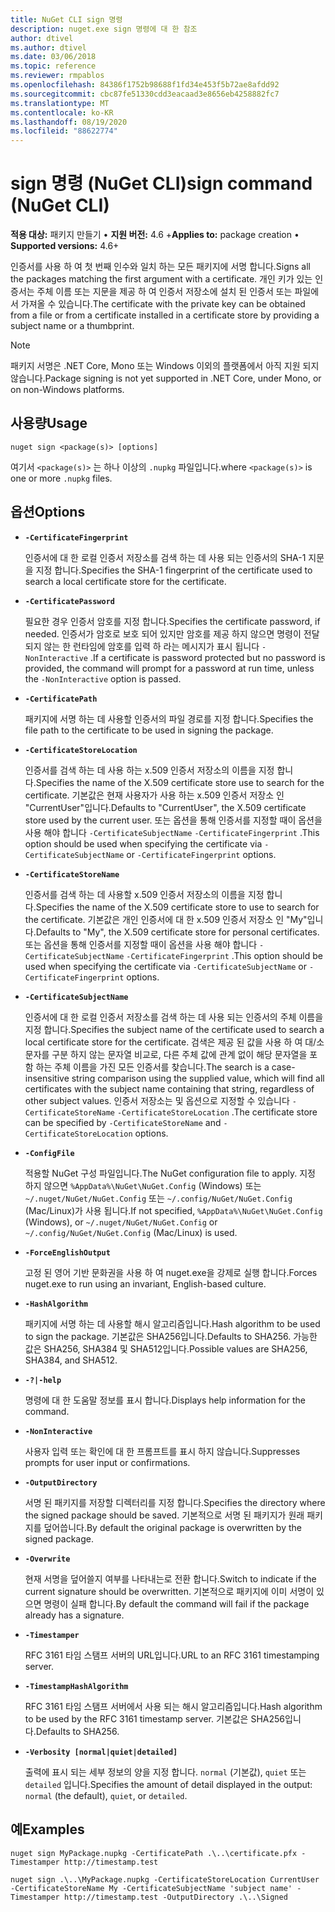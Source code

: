 ```yaml
---
title: NuGet CLI sign 명령
description: nuget.exe sign 명령에 대 한 참조
author: dtivel
ms.author: dtivel
ms.date: 03/06/2018
ms.topic: reference
ms.reviewer: rmpablos
ms.openlocfilehash: 84386f1752b98688f1fd34e453f5b72ae8afdd92
ms.sourcegitcommit: cbc87fe51330cdd3eacaad3e8656eb4258882fc7
ms.translationtype: MT
ms.contentlocale: ko-KR
ms.lasthandoff: 08/19/2020
ms.locfileid: "88622774"
---
```

# <a name="sign-command-nuget-cli"></a><span data-ttu-id="a5e6d-103">sign 명령 (NuGet CLI)</span><span class="sxs-lookup"><span data-stu-id="a5e6d-103">sign command (NuGet CLI)</span></span>

<span data-ttu-id="a5e6d-104">**적용 대상:** 패키지 만들기 &bullet; **지원 버전:** 4.6 +</span><span class="sxs-lookup"><span data-stu-id="a5e6d-104">**Applies to:** package creation &bullet; **Supported versions:** 4.6+</span></span>

<span data-ttu-id="a5e6d-105">인증서를 사용 하 여 첫 번째 인수와 일치 하는 모든 패키지에 서명 합니다.</span><span class="sxs-lookup"><span data-stu-id="a5e6d-105">Signs all the packages matching the first argument with a certificate.</span></span> <span data-ttu-id="a5e6d-106">개인 키가 있는 인증서는 주체 이름 또는 지문을 제공 하 여 인증서 저장소에 설치 된 인증서 또는 파일에서 가져올 수 있습니다.</span><span class="sxs-lookup"><span data-stu-id="a5e6d-106">The certificate with the private key can be obtained from a file or from a certificate installed in a certificate store by providing a subject name or a thumbprint.</span></span>

> [!Note]
> <span data-ttu-id="a5e6d-107">패키지 서명은 .NET Core, Mono 또는 Windows 이외의 플랫폼에서 아직 지원 되지 않습니다.</span><span class="sxs-lookup"><span data-stu-id="a5e6d-107">Package signing is not yet supported in .NET Core, under Mono, or on non-Windows platforms.</span></span>

## <a name="usage"></a><span data-ttu-id="a5e6d-108">사용량</span><span class="sxs-lookup"><span data-stu-id="a5e6d-108">Usage</span></span>

```cli
nuget sign <package(s)> [options]
```

<span data-ttu-id="a5e6d-109">여기서 `<package(s)>` 는 하나 이상의 `.nupkg` 파일입니다.</span><span class="sxs-lookup"><span data-stu-id="a5e6d-109">where `<package(s)>` is one or more `.nupkg` files.</span></span>

## <a name="options"></a><span data-ttu-id="a5e6d-110">옵션</span><span class="sxs-lookup"><span data-stu-id="a5e6d-110">Options</span></span>

- **`-CertificateFingerprint`**

  <span data-ttu-id="a5e6d-111">인증서에 대 한 로컬 인증서 저장소를 검색 하는 데 사용 되는 인증서의 SHA-1 지문을 지정 합니다.</span><span class="sxs-lookup"><span data-stu-id="a5e6d-111">Specifies the SHA-1 fingerprint of the certificate used to search a local certificate store for the certificate.</span></span>

- **`-CertificatePassword`**

  <span data-ttu-id="a5e6d-112">필요한 경우 인증서 암호를 지정 합니다.</span><span class="sxs-lookup"><span data-stu-id="a5e6d-112">Specifies the certificate password, if needed.</span></span> <span data-ttu-id="a5e6d-113">인증서가 암호로 보호 되어 있지만 암호를 제공 하지 않으면 명령이 전달 되지 않는 한 런타임에 암호를 입력 하 라는 메시지가 표시 됩니다 `-NonInteractive` .</span><span class="sxs-lookup"><span data-stu-id="a5e6d-113">If a certificate is password protected but no password is provided, the command will prompt for a password at run time, unless the `-NonInteractive` option is passed.</span></span>

- **`-CertificatePath`**

  <span data-ttu-id="a5e6d-114">패키지에 서명 하는 데 사용할 인증서의 파일 경로를 지정 합니다.</span><span class="sxs-lookup"><span data-stu-id="a5e6d-114">Specifies the file path to the certificate to be used in signing the package.</span></span>

- **`-CertificateStoreLocation`**

  <span data-ttu-id="a5e6d-115">인증서를 검색 하는 데 사용 하는 x.509 인증서 저장소의 이름을 지정 합니다.</span><span class="sxs-lookup"><span data-stu-id="a5e6d-115">Specifies the name of the X.509 certificate store use to search for the certificate.</span></span> <span data-ttu-id="a5e6d-116">기본값은 현재 사용자가 사용 하는 x.509 인증서 저장소 인 "CurrentUser"입니다.</span><span class="sxs-lookup"><span data-stu-id="a5e6d-116">Defaults to "CurrentUser", the X.509 certificate store used by the current user.</span></span> <span data-ttu-id="a5e6d-117">또는 옵션을 통해 인증서를 지정할 때이 옵션을 사용 해야 합니다 `-CertificateSubjectName` `-CertificateFingerprint` .</span><span class="sxs-lookup"><span data-stu-id="a5e6d-117">This option should be used when specifying the certificate via `-CertificateSubjectName` or `-CertificateFingerprint` options.</span></span>

- **`-CertificateStoreName`**

  <span data-ttu-id="a5e6d-118">인증서를 검색 하는 데 사용할 x.509 인증서 저장소의 이름을 지정 합니다.</span><span class="sxs-lookup"><span data-stu-id="a5e6d-118">Specifies the name of the X.509 certificate store to use to search for the certificate.</span></span> <span data-ttu-id="a5e6d-119">기본값은 개인 인증서에 대 한 x.509 인증서 저장소 인 "My"입니다.</span><span class="sxs-lookup"><span data-stu-id="a5e6d-119">Defaults to "My", the X.509 certificate store for personal certificates.</span></span> <span data-ttu-id="a5e6d-120">또는 옵션을 통해 인증서를 지정할 때이 옵션을 사용 해야 합니다 `-CertificateSubjectName` `-CertificateFingerprint` .</span><span class="sxs-lookup"><span data-stu-id="a5e6d-120">This option should be used when specifying the certificate via `-CertificateSubjectName` or `-CertificateFingerprint` options.</span></span>

- **`-CertificateSubjectName`**

  <span data-ttu-id="a5e6d-121">인증서에 대 한 로컬 인증서 저장소를 검색 하는 데 사용 되는 인증서의 주체 이름을 지정 합니다.</span><span class="sxs-lookup"><span data-stu-id="a5e6d-121">Specifies the subject name of the certificate used to search a local certificate store for the certificate.</span></span>  <span data-ttu-id="a5e6d-122">검색은 제공 된 값을 사용 하 여 대/소문자를 구분 하지 않는 문자열 비교로, 다른 주체 값에 관계 없이 해당 문자열을 포함 하는 주체 이름을 가진 모든 인증서를 찾습니다.</span><span class="sxs-lookup"><span data-stu-id="a5e6d-122">The search is a case-insensitive string comparison using the supplied value, which will find all certificates with the subject name containing that string, regardless of other subject values.</span></span>  <span data-ttu-id="a5e6d-123">인증서 저장소는 및 옵션으로 지정할 수 있습니다 `-CertificateStoreName` `-CertificateStoreLocation` .</span><span class="sxs-lookup"><span data-stu-id="a5e6d-123">The certificate store can be specified by `-CertificateStoreName` and `-CertificateStoreLocation` options.</span></span>

- **`-ConfigFile`**

  <span data-ttu-id="a5e6d-124">적용할 NuGet 구성 파일입니다.</span><span class="sxs-lookup"><span data-stu-id="a5e6d-124">The NuGet configuration file to apply.</span></span> <span data-ttu-id="a5e6d-125">지정 하지 않으면 `%AppData%\NuGet\NuGet.Config` (Windows) 또는 `~/.nuget/NuGet/NuGet.Config` 또는 `~/.config/NuGet/NuGet.Config` (Mac/Linux)가 사용 됩니다.</span><span class="sxs-lookup"><span data-stu-id="a5e6d-125">If not specified, `%AppData%\NuGet\NuGet.Config` (Windows), or `~/.nuget/NuGet/NuGet.Config` or `~/.config/NuGet/NuGet.Config` (Mac/Linux) is used.</span></span>

- **`-ForceEnglishOutput`**

  <span data-ttu-id="a5e6d-126">고정 된 영어 기반 문화권을 사용 하 여 nuget.exe을 강제로 실행 합니다.</span><span class="sxs-lookup"><span data-stu-id="a5e6d-126">Forces nuget.exe to run using an invariant, English-based culture.</span></span>

- **`-HashAlgorithm`**

  <span data-ttu-id="a5e6d-127">패키지에 서명 하는 데 사용할 해시 알고리즘입니다.</span><span class="sxs-lookup"><span data-stu-id="a5e6d-127">Hash algorithm to be used to sign the package.</span></span> <span data-ttu-id="a5e6d-128">기본값은 SHA256입니다.</span><span class="sxs-lookup"><span data-stu-id="a5e6d-128">Defaults to SHA256.</span></span> <span data-ttu-id="a5e6d-129">가능한 값은 SHA256, SHA384 및 SHA512입니다.</span><span class="sxs-lookup"><span data-stu-id="a5e6d-129">Possible values are SHA256, SHA384, and SHA512.</span></span>

- **`-?|-help`**

  <span data-ttu-id="a5e6d-130">명령에 대 한 도움말 정보를 표시 합니다.</span><span class="sxs-lookup"><span data-stu-id="a5e6d-130">Displays help information for the command.</span></span>

- **`-NonInteractive`**

  <span data-ttu-id="a5e6d-131">사용자 입력 또는 확인에 대 한 프롬프트를 표시 하지 않습니다.</span><span class="sxs-lookup"><span data-stu-id="a5e6d-131">Suppresses prompts for user input or confirmations.</span></span>

- **`-OutputDirectory`**

  <span data-ttu-id="a5e6d-132">서명 된 패키지를 저장할 디렉터리를 지정 합니다.</span><span class="sxs-lookup"><span data-stu-id="a5e6d-132">Specifies the directory where the signed package should be saved.</span></span> <span data-ttu-id="a5e6d-133">기본적으로 서명 된 패키지가 원래 패키지를 덮어씁니다.</span><span class="sxs-lookup"><span data-stu-id="a5e6d-133">By default the original package is overwritten by the signed package.</span></span>

- **`-Overwrite`**

  <span data-ttu-id="a5e6d-134">현재 서명을 덮어쓸지 여부를 나타내는로 전환 합니다.</span><span class="sxs-lookup"><span data-stu-id="a5e6d-134">Switch to indicate if the current signature should be overwritten.</span></span> <span data-ttu-id="a5e6d-135">기본적으로 패키지에 이미 서명이 있으면 명령이 실패 합니다.</span><span class="sxs-lookup"><span data-stu-id="a5e6d-135">By default the command will fail if the package already has a signature.</span></span>

- **`-Timestamper`**

  <span data-ttu-id="a5e6d-136">RFC 3161 타임 스탬프 서버의 URL입니다.</span><span class="sxs-lookup"><span data-stu-id="a5e6d-136">URL to an RFC 3161 timestamping server.</span></span>

- **`-TimestampHashAlgorithm`**

  <span data-ttu-id="a5e6d-137">RFC 3161 타임 스탬프 서버에서 사용 되는 해시 알고리즘입니다.</span><span class="sxs-lookup"><span data-stu-id="a5e6d-137">Hash algorithm to be used by the RFC 3161 timestamp server.</span></span> <span data-ttu-id="a5e6d-138">기본값은 SHA256입니다.</span><span class="sxs-lookup"><span data-stu-id="a5e6d-138">Defaults to SHA256.</span></span>

- **`-Verbosity [normal|quiet|detailed]`**

  <span data-ttu-id="a5e6d-139">출력에 표시 되는 세부 정보의 양을 지정 합니다. `normal` (기본값), `quiet` 또는 `detailed` 입니다.</span><span class="sxs-lookup"><span data-stu-id="a5e6d-139">Specifies the amount of detail displayed in the output: `normal` (the default), `quiet`, or `detailed`.</span></span>

## <a name="examples"></a><span data-ttu-id="a5e6d-140">예</span><span class="sxs-lookup"><span data-stu-id="a5e6d-140">Examples</span></span>

```cli
nuget sign MyPackage.nupkg -CertificatePath .\..\certificate.pfx -Timestamper http://timestamp.test

nuget sign .\..\MyPackage.nupkg -CertificateStoreLocation CurrentUser -CertificateStoreName My -CertificateSubjectName 'subject name' -Timestamper http://timestamp.test -OutputDirectory .\..\Signed
```
